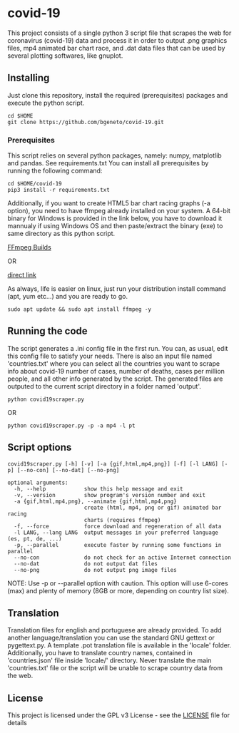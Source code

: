 # covid-19
This project consists of a single python 3 script file that scrapes the web for coronavirus (covid-19) data and process it in order to output .png graphics files, mp4 animated bar chart race, and .dat data files that can be used by several plotting softwares, like gnuplot. 

## Installing

Just clone this repository, install the required (prerequisites) packages and execute the python script.

```
cd $HOME
git clone https://github.com/bgeneto/covid-19.git
```

### Prerequisites

This script relies on several python packages, namely: numpy, matplotlib and pandas. See requirements.txt 
You can install all prerequisites by running the following command:

```
cd $HOME/covid-19
pip3 install -r requirements.txt
```

Additionally, if you want to create HTML5 bar chart racing graphs (-a option), you need to have ffmpeg already installed on your system. A 64-bit binary for Windows is provided in the link below, you have to download it mannualy if using Windows OS and then paste/extract the binary (exe) to same directory as this python script.

[FFmpeg Builds](https://ffmpeg.zeranoe.com/builds/)

OR 

[direct link](https://ffmpeg.zeranoe.com/builds/win64/static/ffmpeg-4.2.2-win64-static.zip)

As always, life is easier on linux, just run your distribution install command (apt, yum etc...) and you are ready to go.

```
sudo apt update && sudo apt install ffmpeg -y
```


## Running the code

The script generates a .ini config file in the first run. You can, as usual, edit this config file to satisfy your needs. 
There is also an input file named 'countries.txt' where you can select all the countries you want to scrape info about covid-19 number of cases, number of deaths, cases per million people, and all other info generated by the script. The generated files are outputed to the current script directory in a folder named 'output'.

```
python covid19scraper.py 
```

OR 

```
python covid19scraper.py -p -a mp4 -l pt
```


## Script options

```
covid19scraper.py [-h] [-v] [-a {gif,html,mp4,png}] [-f] [-l LANG] [-p] [--no-con] [--no-dat] [--no-png]

optional arguments:
  -h, --help            show this help message and exit
  -v, --version         show program's version number and exit
  -a {gif,html,mp4,png}, --animate {gif,html,mp4,png}
                        create (html, mp4, png or gif) animated bar racing
                        charts (requires ffmpeg)
  -f, --force           force download and regeneration of all data
  -l LANG, --lang LANG  output messages in your preferred language (es, pt, de, ...)
  -p, --parallel        execute faster by running some functions in parallel
  --no-con              do not check for an active Internet connection
  --no-dat              do not output dat files
  --no-png              do not output png image files
```

NOTE: Use -p or --parallel option with caution. This option will use 6-cores (max) and plenty of memory (8GB or more, depending on country list size).

## Translation

Translation files for english and portuguese are already provided. To add another language/translation you can use the standard GNU gettext or pygettext.py. A template .pot translation file is available in the 'locale' folder. Additionally, you have to translate country names, contained in 'countries.json' file inside 'locale/<lang>' directory. Never translate the main 'countries.txt' file or the script will be unable to scrape country data from the web. 

## License

This project is licensed under the GPL v3 License - see the [LICENSE](LICENSE) file for details
